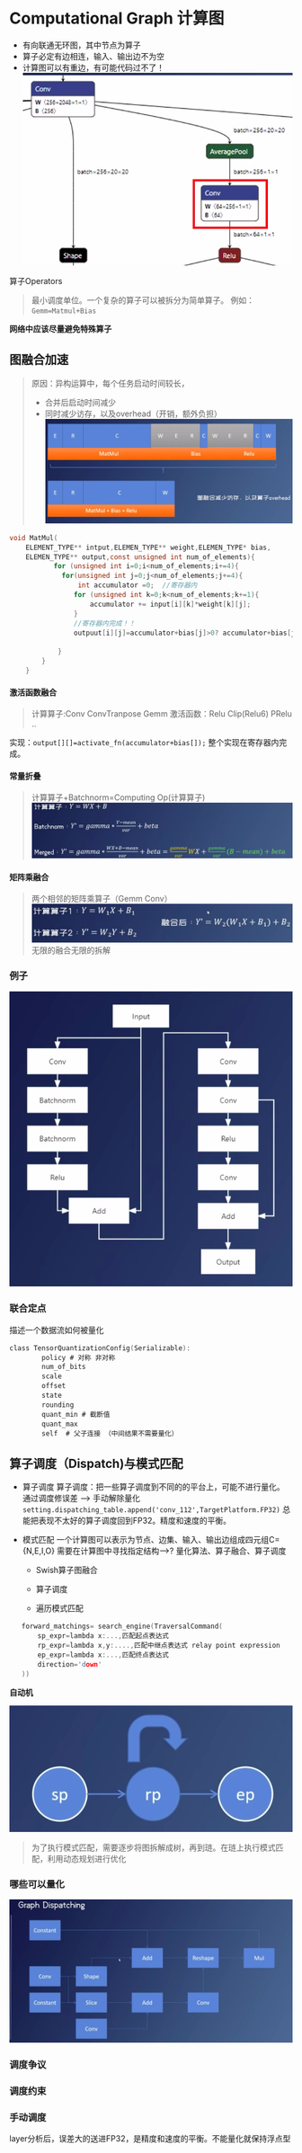# Computational Graph 计算图
+ 有向联通无环图，其中节点为算子
+ 算子必定有边相连，输入、输出边不为空
+ 计算图可以有重边，有可能代码过不了！
![img_2.png =6x6](source/img_2.png)

算子Operators
> 最小调度单位。一个复杂的算子可以被拆分为简单算子。 例如：`Gemm=Matmul+Bias`
> 
**网络中应该尽量避免特殊算子**
## 图融合加速
> 原因：异构运算中，每个任务启动时间较长，
> + 合并后启动时间减少
> + 同时减少访存，以及overhead（开销，额外负担）
> ![img_4.png](source/img_4.png)
> 
```c
void MatMul(
    ELEMENT_TYPE** intput,ELEMEN_TYPE** weight,ELEMEN_TYPE* bias,
    ELEMEN_TYPE** output,const unsigned int num_of_elements){
           for (unsigned int i=0;i<num_of_elements;i+=4){
             for(unsigned int j=0;j<num_of_elements;j+=4){
                 int accumulator =0;  //寄存器内
                for (unsigned int k=0;k<num_of_elements;k+=1){
                    accumulator += input[i][k]*weight[k][j];
                }
                //寄存器内完成！！
                outpuut[i][j]=accumulator+bias[j]>0? accumulator+bias[j]:0;
               
            }
        }
    }
```
#### 激活函数融合
> 计算算子:Conv ConvTranpose Gemm
> 激活函数：Relu Clip(Relu6) PRelu ..
> 
实现：`output[][]=activate_fn(accumulator+bias[]);`
整个实现在寄存器内完成。
#### 常量折叠
> 计算算子+Batchnorm=Computing Op(计算算子)
![img_5.png](source/img_5.png)
#### 矩阵乘融合
>两个相邻的矩阵乘算子（Gemm Conv）
> ![img_6.png](source/img_6.png)
> 无限的融合无限的拆解
> 
### 例子
![img_7.png](source/img_7.png)
### 联合定点
描述一个数据流如何被量化
```c
class TensorQuantizationConfig(Serializable):
        policy # 对称 非对称
        num_of_bits
        scale
        offset
        state
        rounding 
        quant_min # 截断值
        quant_max
        self  # 父子连接 （中间结果不需要量化）
```
## 算子调度（Dispatch)与模式匹配
+ 算子调度
算子调度：把一些算子调度到不同的的平台上，可能不进行量化。
通过调度修误差 --> 手动解除量化 `setting.dispatching_table.append('conv_112',TargetPlatform.FP32)`
总能把表现不太好的算子调度回到FP32。精度和速度的平衡。

+ 模式匹配
一个计算图可以表示为节点、边集、输入、输出边组成四元组C={N,E,I,O}
需要在计算图中寻找指定结构-->? 量化算法、算子融合、算子调度
  + Swish算子图融合
  + 算子调度

  + 遍历模式匹配
 ```c
    forward_matchings= search_engine(TraversalCommand(
        sp_expr=lambda x:...,匹配起点表达式
        rp_expr=lambda x,y:....,匹配中继点表达式 relay point expression
        ep_expr=lambda x:...,匹配终点表达式
        direction='down'
    ))
 ```
**自动机**

 ![img_8.png](source/img_8.png)
> 为了执行模式匹配，需要逐步将图拆解成树，再到琏。在琏上执行模式匹配，利用动态规划进行优化

### 哪些可以量化
![img_9.png](source/img_9.png)
### 调度争议
### 调度约束
### 手动调度
layer分析后，误差大的送进FP32，是精度和速度的平衡。不能量化就保持浮点型